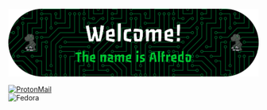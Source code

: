 <!-- Adds Banner -->
![Press2P Banner](Assets/Banner.png)

<!-- Badges-->
[![ProtonMail](https://img.shields.io/badge/ProtonMail-8B89CC?style=for-the-badge&logo=protonmail&logoColor=white)](mailto:alfredo.ochoa1228@protonmail.com) <br>
![Fedora](https://img.shields.io/badge/Fedora-294172?style=for-the-badge&logo=fedora&logoColor=white)


